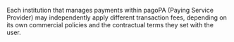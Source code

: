 Each institution that manages payments within pagoPA (Paying Service Provider) may independently apply different transaction fees, depending on its own commercial policies and the contractual terms they set with the user.
